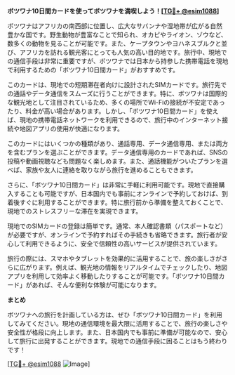 **ボツワナ10日間カードを使ってボツワナを満喫しよう！[[TG💪+ @esim1088](https://t.me/s/esim1088)]**

ボツワナはアフリカの南西部に位置し、広大なサバンナや湿地帯が広がる自然豊かな国です。野生動物が豊富なことで知られ、オカピやライオン、ゾウなど、数多くの動物を見ることが可能です。また、ケープタウンやヨハネスブルクと並び、アフリカを訪れる観光客にとっても人気の高い目的地です。旅行中、現地での通信手段は非常に重要ですが、ボツワナでは日本から持参した携帯電話を現地で利用するための「ボツワナ10日間カード」がおすすめです。

このカードは、現地での短期滞在者向けに設計されたSIMカードです。旅行先での通話やデータ通信をスムーズに行うことができます。特に、ボツワナは国際的な観光地として注目されているため、多くの場所でWi-Fiの接続が不安定であったり、料金が高い場合があります。しかし、「ボツワナ10日間カード」を使えば、現地の携帯電話ネットワークを利用できるので、旅行中のインターネット接続や地図アプリの使用が快適になります。

このカードにはいくつかの種類があり、通話専用、データ通信専用、または両方を含むプランを選ぶことができます。データ通信専用のカードであれば、SNSの投稿や動画視聴なども問題なく楽しめます。また、通話機能がついたプランを選べば、家族や友人に連絡を取りながら旅行を進めることもできます。

さらに、「ボツワナ10日間カード」は非常に手軽に利用可能です。現地で直接購入することも可能ですが、日本国内でも事前にオンラインで予約しておけば、到着後すぐに利用することができます。特に旅行前から準備を整えておくことで、現地でのストレスフリーな滞在を実現できます。

現地でのSIMカードの登録は簡単です。通常、本人確認書類（パスポートなど）が必要ですが、オンラインで予約すればその手続きも省略できます。旅行者が安心して利用できるように、安全で信頼性の高いサービスが提供されています。

旅行の際には、スマホやタブレットを効果的に活用することで、旅の楽しさがさらに広がります。例えば、観光地の情報をリアルタイムでチェックしたり、地図アプリを利用して効率よく移動したりすることが可能です。「ボツワナ10日間カード」があれば、そんな便利な体験が可能になります。

**まとめ**

ボツワナへの旅行を計画している方は、ぜひ「ボツワナ10日間カード」を利用してみてください。現地の通信環境を最大限に活用することで、旅行の楽しさや安全性が格段に向上します。また、日本国内でも事前に準備が可能なので、安心して旅行に出発することができます。現地での通信手段に困ることはもう終わりです！

[[TG💪+ @esim1088](https://t.me/s/esim1088) ![Image](https://i.postimg.cc/Y0z9fWf4/image.png)]